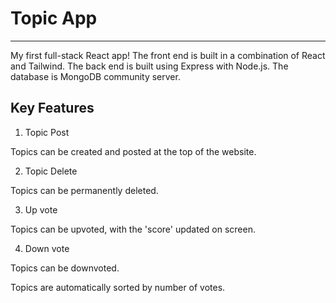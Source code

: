 <h1>Topic App</h1>

----

My first full-stack React app! The front end is built in a combination of React and Tailwind. The back end is built using Express with Node.js. The database is MongoDB community server.

<h2>Key Features</h2>

1. Topic Post

Topics can be created and posted at the top of the website.

2. Topic Delete

Topics can be permanently deleted.

3. Up vote

Topics can be upvoted, with the 'score' updated on screen.

4. Down vote

Topics can be downvoted. 

Topics are automatically sorted by number of votes.
